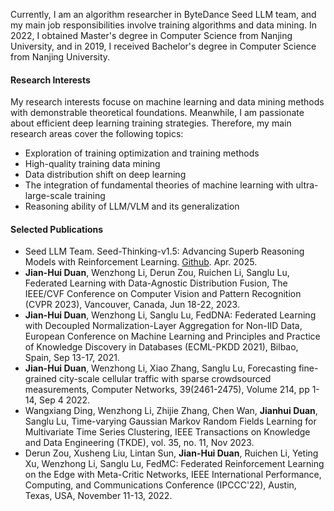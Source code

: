 Currently, I am an algorithm researcher in ByteDance Seed LLM team, and my main job responsibilities involve training algorithms and data mining. In 2022, I obtained Master's degree in Computer Science from Nanjing University, and in 2019, I received Bachelor's degree in Computer Science from Nanjing University.


#### Research Interests

My research interests focuse on machine learning and data mining methods with demonstrable theoretical foundations. Meanwhile, I am passionate about efficient deep learning training strategies. Therefore, my main research areas cover the following topics:

- Exploration of training optimization and training methods
- High-quality training data mining
- Data distribution shift on deep learning
- The integration of fundamental theories of machine learning with ultra-large-scale training
- Reasoning ability of LLM/VLM and its generalization

#### Selected Publications
- Seed LLM Team. Seed-Thinking-v1.5: Advancing Superb Reasoning Models with Reinforcement Learning. [Github](https://github.com/ByteDance-Seed/Seed-Thinking-v1.5). Apr. 2025.
- **Jian-Hui Duan**, Wenzhong Li, Derun Zou, Ruichen Li, Sanglu Lu, Federated Learning with Data-Agnostic Distribution Fusion, The IEEE/CVF Conference on Computer Vision and Pattern Recognition (CVPR 2023), Vancouver, Canada, Jun 18-22, 2023.
- **Jian-Hui Duan**, Wenzhong Li, Sanglu Lu, FedDNA: Federated Learning with Decoupled Normalization-Layer Aggregation for Non-IID Data, European Conference on Machine Learning and Principles and Practice of Knowledge Discovery in Databases (ECML-PKDD 2021), Bilbao, Spain, Sep 13-17, 2021.
- **Jian-Hui Duan**, Wenzhong Li, Xiao Zhang, Sanglu Lu, Forecasting fine-grained city-scale cellular traffic with sparse crowdsourced measurements, Computer Networks, 39(2461-2475), Volume 214, pp 1-14, Sep 4 2022.
- Wangxiang Ding, Wenzhong Li, Zhijie Zhang, Chen Wan, **Jianhui Duan**, Sanglu Lu, Time-varying Gaussian Markov Random Fields Learning for Multivariate Time Series Clustering, IEEE Transactions on Knowledge and Data Engineering (TKDE), vol. 35, no. 11, Nov 2023.
- Derun Zou, Xusheng Liu, Lintan Sun, **Jian-Hui Duan**, Ruichen Li, Yeting Xu, Wenzhong Li, Sanglu Lu, FedMC: Federated Reinforcement Learning on the Edge with Meta-Critic Networks, IEEE International Performance, Computing, and Communications Conference (IPCCC'22), Austin, Texas, USA, November 11-13, 2022.
